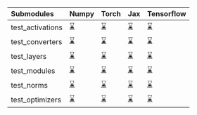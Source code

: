 | Submodules       | Numpy                                                                                                                           | Torch                                                                                                                           | Jax                                                                                                                             | Tensorflow                                                                                                                      |
|:-----------------|:--------------------------------------------------------------------------------------------------------------------------------|:--------------------------------------------------------------------------------------------------------------------------------|:--------------------------------------------------------------------------------------------------------------------------------|:--------------------------------------------------------------------------------------------------------------------------------|
| test_activations | <a href="https://github.com/unifyai/ivy/runs/7923260184?check_suite_focus=true" rel="noopener noreferrer" target="_blank">⌛</a> | <a href="https://github.com/unifyai/ivy/runs/7923260842?check_suite_focus=true" rel="noopener noreferrer" target="_blank">⌛</a> | <a href="https://github.com/unifyai/ivy/runs/7923261420?check_suite_focus=true" rel="noopener noreferrer" target="_blank">⌛</a> | <a href="https://github.com/unifyai/ivy/runs/7923261964?check_suite_focus=true" rel="noopener noreferrer" target="_blank">⌛</a> |
| test_converters  | <a href="https://github.com/unifyai/ivy/runs/7923260283?check_suite_focus=true" rel="noopener noreferrer" target="_blank">⌛</a> | <a href="https://github.com/unifyai/ivy/runs/7923260957?check_suite_focus=true" rel="noopener noreferrer" target="_blank">⌛</a> | <a href="https://github.com/unifyai/ivy/runs/7923261520?check_suite_focus=true" rel="noopener noreferrer" target="_blank">⌛</a> | <a href="https://github.com/unifyai/ivy/runs/7923262057?check_suite_focus=true" rel="noopener noreferrer" target="_blank">⌛</a> |
| test_layers      | <a href="https://github.com/unifyai/ivy/runs/7923260387?check_suite_focus=true" rel="noopener noreferrer" target="_blank">⌛</a> | <a href="https://github.com/unifyai/ivy/runs/7923261054?check_suite_focus=true" rel="noopener noreferrer" target="_blank">⌛</a> | <a href="https://github.com/unifyai/ivy/runs/7923261586?check_suite_focus=true" rel="noopener noreferrer" target="_blank">⌛</a> | <a href="https://github.com/unifyai/ivy/runs/7923262149?check_suite_focus=true" rel="noopener noreferrer" target="_blank">⌛</a> |
| test_modules     | <a href="https://github.com/unifyai/ivy/runs/7923260512?check_suite_focus=true" rel="noopener noreferrer" target="_blank">⌛</a> | <a href="https://github.com/unifyai/ivy/runs/7923261148?check_suite_focus=true" rel="noopener noreferrer" target="_blank">⌛</a> | <a href="https://github.com/unifyai/ivy/runs/7923261700?check_suite_focus=true" rel="noopener noreferrer" target="_blank">⌛</a> | <a href="https://github.com/unifyai/ivy/runs/7923262231?check_suite_focus=true" rel="noopener noreferrer" target="_blank">⌛</a> |
| test_norms       | <a href="https://github.com/unifyai/ivy/runs/7923260626?check_suite_focus=true" rel="noopener noreferrer" target="_blank">⌛</a> | <a href="https://github.com/unifyai/ivy/runs/7923261249?check_suite_focus=true" rel="noopener noreferrer" target="_blank">⌛</a> | <a href="https://github.com/unifyai/ivy/runs/7923261793?check_suite_focus=true" rel="noopener noreferrer" target="_blank">⌛</a> | <a href="https://github.com/unifyai/ivy/runs/7923262338?check_suite_focus=true" rel="noopener noreferrer" target="_blank">⌛</a> |
| test_optimizers  | <a href="https://github.com/unifyai/ivy/runs/7923260720?check_suite_focus=true" rel="noopener noreferrer" target="_blank">⌛</a> | <a href="https://github.com/unifyai/ivy/runs/7923261348?check_suite_focus=true" rel="noopener noreferrer" target="_blank">⌛</a> | <a href="https://github.com/unifyai/ivy/runs/7923261866?check_suite_focus=true" rel="noopener noreferrer" target="_blank">⌛</a> | <a href="https://github.com/unifyai/ivy/runs/7923262448?check_suite_focus=true" rel="noopener noreferrer" target="_blank">⌛</a> |